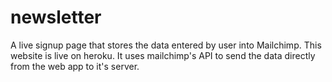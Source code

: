 # newsletter
A live signup page that stores the data entered by user into Mailchimp. This website is live on heroku. It uses mailchimp's API to send the data directly from the web app to it's server.
